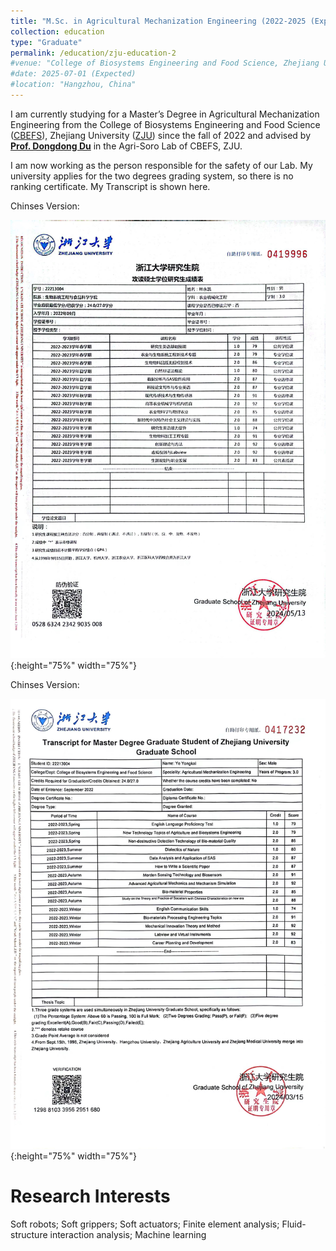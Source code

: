 ```yaml
---
title: "M.Sc. in Agricultural Mechanization Engineering (2022-2025 (Expected))"
collection: education
type: "Graduate"
permalink: /education/zju-education-2
#venue: "College of Biosystems Engineering and Food Science, Zhejiang University"
#date: 2025-07-01 (Expected)
#location: "Hangzhou, China"
---
```


I am currently studying for a Master’s Degree in Agricultural Mechanization Engineering from the College of Biosystems Engineering and Food Science ([CBEFS](https://caefs.zju.edu.cn/)), Zhejiang University ([ZJU](https://www.zju.edu.cn)) since the fall of 2022 and advised by **[Prof. Dongdong Du](https://person.zju.edu.cn/Dudd/)** in the Agri-Soro Lab of CBEFS, ZJU.

I am now working as the person responsible for the safety of our Lab.
My university applies for the two degrees grading system, so there is no ranking certificate. My Transcript is shown here.

Chinses Version:

![Yongkai Ye's Transcript](../images/GraduateTranscriptChinese.jpg){:height="75%" width="75%"}

Chinses Version:

![Yongkai Ye's Transcript](../images/GraduateTranscriptEnglish.jpg){:height="75%" width="75%"}

Research Interests
======
Soft robots; Soft grippers; Soft actuators; Finite element analysis; Fluid-structure interaction analysis; Machine learning

